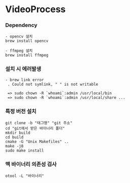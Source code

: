 # VideoProcess

### Dependency
```shell
- opencv 설치
brew install opencv

- ffmpeg 설치
brew install ffmpeg
```

### 설치 시 에러발생
```shell
- brew link error
 . Could not symlink, " " is not writable
 
 => sudo chown -R `whoami`:admin /usr/local/bin
 => sudo chown -R `whoami`:admin /usr/local/share ...
```

### 특정 버전 설치
```shell
git clone -b "태그명" "git 주소"
cd "git에서 받은 바이너리 폴더"
mkdir build
cd build
cmake -G "Unix Makefiles" ..
make -j8
sudo make install
```

### 맥 바이너리 의존성 검사
```shell
otool -L "바이너리"
```